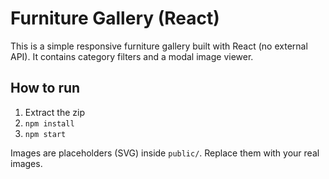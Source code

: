 # Furniture Gallery (React)

This is a simple responsive furniture gallery built with React (no external API).
It contains category filters and a modal image viewer.

## How to run
1. Extract the zip
2. `npm install`
3. `npm start`

Images are placeholders (SVG) inside `public/`. Replace them with your real images.
